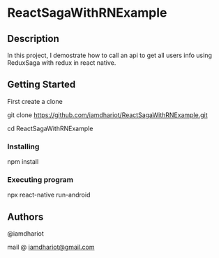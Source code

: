 # ReactSagaWithRNExample

## Description

In this project, I demostrate how to call an api to get all users info
using ReduxSaga with redux in react native.

## Getting Started

First create a clone

git clone https://github.com/iamdhariot/ReactSagaWithRNExample.git

cd ReactSagaWithRNExample

### Installing

npm install

### Executing program

npx react-native run-android

## Authors

@iamdhariot

mail @ iamdhariot@gmail.com
